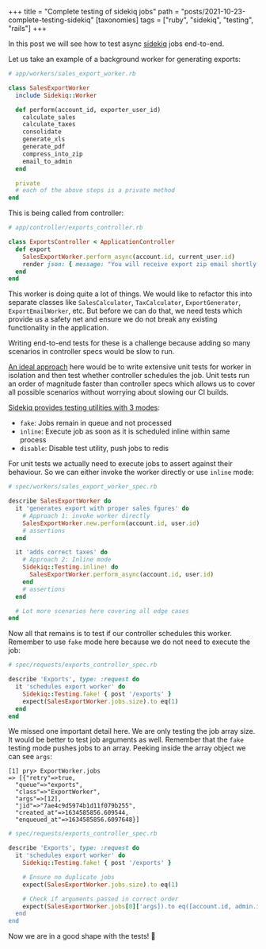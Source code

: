 +++
title = "Complete testing of sidekiq jobs"
path = "posts/2021-10-23-complete-testing-sidekiq"
[taxonomies]
tags = ["ruby", "sidekiq", "testing", "rails"]
+++

In this post we will see how to test async [sidekiq][1] jobs end-to-end.

<!-- more -->

Let us take an example of a background worker for generating exports:

```ruby
# app/workers/sales_export_worker.rb

class SalesExportWorker
  include Sidekiq::Worker

  def perform(account_id, exporter_user_id)
    calculate_sales
    calculate_taxes
    consolidate
    generate_xls
    generate_pdf
    compress_into_zip
    email_to_admin
  end

  private
  # each of the above steps is a private method
end
```

This is being called from controller:

```ruby
# app/controller/exports_controller.rb

class ExportsController < ApplicationController
  def export
    SalesExportWorker.perform_async(account.id, current_user.id)
    render json: { message: "You will receive export zip email shortly." }
  end
end
```
This worker is doing quite a lot of things. We would like to refactor this into separate classes like `SalesCalculator`,
`TaxCalculator`, `ExportGenerator`, `ExportEmailWorker`, etc. But before we can do that, we need tests which provide us a safety net
and ensure we do not break any existing functionality in the application.

Writing end-to-end tests for these is a challenge because adding so many scenarios in controller specs would be slow to run.

[An ideal approach][3] here would be to write extensive unit tests for worker in isolation and then test whether controller
schedules the job. Unit tests run an order of magnitude faster than controller specs which allows us to cover all possible
scenarios without worrying about slowing our CI builds.

[Sidekiq provides testing utilities with 3 modes][2]:
* `fake`: Jobs remain in queue and not processed
* `inline`: Execute job as soon as it is scheduled inline within same process
* `disable`: Disable test utility, push jobs to redis

For unit tests we actually need to execute jobs to assert against their behaviour.
So we can either invoke the worker directly or use `inline` mode:

```ruby
# spec/workers/sales_export_worker_spec.rb

describe SalesExportWorker do
  it 'generates export with proper sales fgures' do
    # Approach 1: invoke worker directly
    SalesExportWorker.new.perform(account.id, user.id)
    # assertions
  end

  it 'adds correct taxes' do
    # Approach 2: Inline mode
    Sidekiq::Testing.inline! do
      SalesExportWorker.perform_async(account.id, user.id)
    end
    # assertions
  end

  # Lot more scenarios here covering all edge cases
end
```

Now all that remains is to test if our controller schedules this worker. Remember to use `fake` mode here
because we do not need to execute the job:

```ruby
# spec/requests/exports_controller_spec.rb

describe 'Exports', type: :request do
  it 'schedules export worker' do
    Sidekiq::Testing.fake! { post '/exports' }
    expect(SalesExportWorker.jobs.size).to eq(1)
  end
end
```

We missed one important detail here. We are only testing the job array size. It would be better to test job arguments as well.
Remember that the `fake` testing mode pushes jobs to an array. Peeking inside the array object we can see `args`:

```
[1] pry> ExportWorker.jobs
=> [{"retry"=>true,
  "queue"=>"exports",
  "class"=>"ExportWorker",
  "args"=>[12],
  "jid"=>"7ae4c9d5974b1d11f079b255",
  "created_at"=>1634585856.609544,
  "enqueued_at"=>1634585856.6097648}]
```

```ruby
# spec/requests/exports_controller_spec.rb

describe 'Exports', type: :request do
  it 'schedules export worker' do
    Sidekiq::Testing.fake! { post '/exports' }

    # Ensure no duplicate jobs
    expect(SalesExportWorker.jobs.size).to eq(1)

    # Check if arguments passed in correct order
    expect(SalesExportWorker.jobs[0]['args]).to eq([account.id, admin.id])
  end
end
```

Now we are in a good shape with the tests! :tada:

[1]: https://sidekiq.org
[2]: https://github.com/mperham/sidekiq/wiki/Testing
[3]: https://martinfowler.com/bliki/TestPyramid.html
